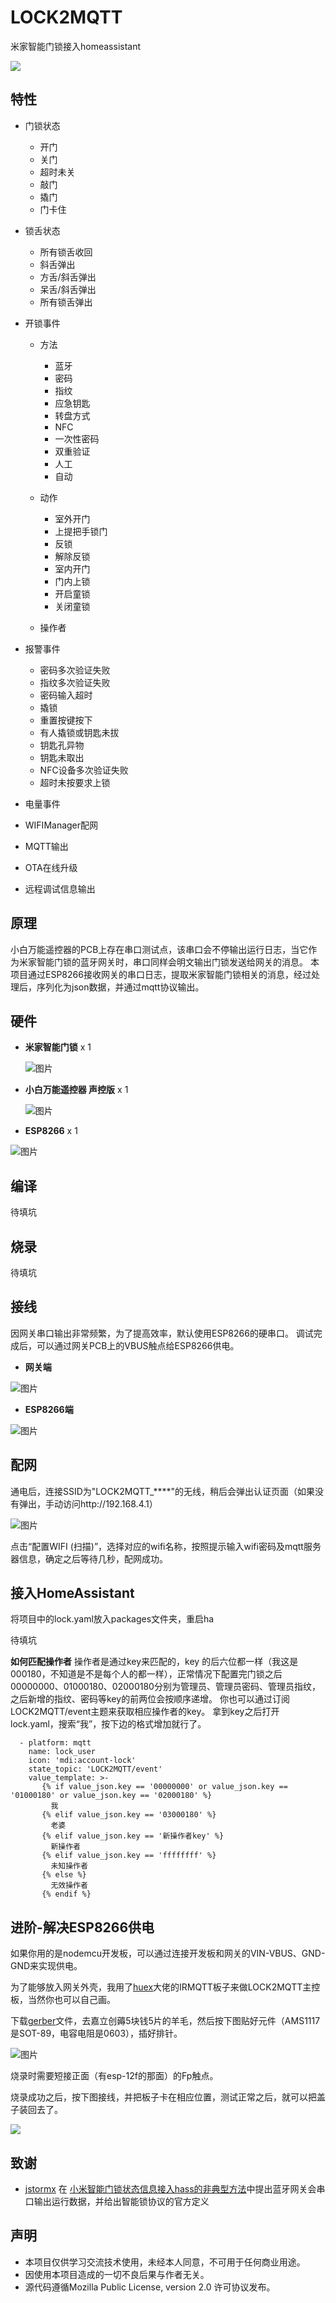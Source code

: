 # LOCK2MQTT
米家智能门锁接入homeassistant

![](https://raw.githubusercontent.com/killadm/LOCK2MQTT/master/DOC/images/ha.jpg)



## 特性



- 门锁状态

  - 开门
  - 关门
  - 超时未关
  - 敲门
  - 撬门
  - 门卡住
- 锁舌状态

  - 所有锁舌收回
  - 斜舌弹出
  - 方舌/斜舌弹出
  - 呆舌/斜舌弹出
  - 所有锁舌弹出
- 开锁事件

  - 方法

    - 蓝牙
    - 密码
    - 指纹
    - 应急钥匙
    - 转盘方式
    - NFC
    - 一次性密码
    - 双重验证
    - 人工
    - 自动

  - 动作

    - 室外开门
    - 上提把手锁门
    - 反锁
    - 解除反锁
    - 室内开门
    - 门内上锁
    - 开启童锁
    - 关闭童锁

  - 操作者
- 报警事件

  - 密码多次验证失败
  - 指纹多次验证失败
  - 密码输入超时
  - 撬锁
  - 重置按键按下
  - 有人撬锁或钥匙未拔
  - 钥匙孔异物
  - 钥匙未取出
  - NFC设备多次验证失败
  - 超时未按要求上锁
- 电量事件
- WIFIManager配网
- MQTT输出
- OTA在线升级
- 远程调试信息输出

## 原理

小白万能遥控器的PCB上存在串口测试点，该串口会不停输出运行日志，当它作为米家智能门锁的蓝牙网关时，串口同样会明文输出门锁发送给网关的消息。
本项目通过ESP8266接收网关的串口日志，提取米家智能门锁相关的消息，经过处理后，序列化为json数据，并通过mqtt协议输出。

## 硬件

- **米家智能门锁** x 1

  ![图片](https://raw.githubusercontent.com/killadm/LOCK2MQTT/master/DOC/images/%E7%B1%B3%E5%AE%B6%E6%99%BA%E8%83%BD%E9%94%81.jpg)

- **小白万能遥控器 声控版** x 1

  ![图片](https://raw.githubusercontent.com/killadm/LOCK2MQTT/master/DOC/images/%E5%B0%8F%E7%99%BD%E4%B8%87%E8%83%BD%E9%81%A5%E6%8E%A7%E5%99%A8%E5%A3%B0%E6%8E%A7%E7%89%88.jpg)

- **ESP8266** x 1

![图片](https://raw.githubusercontent.com/killadm/LOCK2MQTT/master/DOC/images/nodemcu.jpg)

## 编译

待填坑

## 烧录

待填坑

## 接线

因网关串口输出非常频繁，为了提高效率，默认使用ESP8266的硬串口。
调试完成后，可以通过网关PCB上的VBUS触点给ESP8266供电。

-  **网关端**

![图片](https://raw.githubusercontent.com/killadm/LOCK2MQTT/master/DOC/images/%E6%8E%A5%E7%BA%BF%E5%9B%BE.jpg)

- **ESP8266端**

![图片](https://raw.githubusercontent.com/killadm/LOCK2MQTT/master/DOC/images/esp8266.png)

## 配网

通电后，连接SSID为"LOCK2MQTT_****"的无线，稍后会弹出认证页面（如果没有弹出，手动访问http://192.168.4.1）

![图片](https://raw.githubusercontent.com/killadm/LOCK2MQTT/master/DOC/images/WIFIManager.jpg)

点击“配置WIFI (扫描)”，选择对应的wifi名称，按照提示输入wifi密码及mqtt服务器信息，确定之后等待几秒，配网成功。

## 接入HomeAssistant

将项目中的lock.yaml放入packages文件夹，重启ha

待填坑

**如何匹配操作者**
操作者是通过key来匹配的，key 的后六位都一样（我这是000180，不知道是不是每个人的都一样），正常情况下配置完门锁之后00000000、01000180、02000180分别为管理员、管理员密码、管理员指纹，之后新增的指纹、密码等key的前两位会按顺序递增。
你也可以通过订阅LOCK2MQTT/event主题来获取相应操作者的key。
拿到key之后打开lock.yaml，搜索“我”，按下边的格式增加就行了。

```
  - platform: mqtt
    name: lock_user
    icon: 'mdi:account-lock'
    state_topic: 'LOCK2MQTT/event'
    value_template: >-
       {% if value_json.key == '00000000' or value_json.key == '01000180' or value_json.key == '02000180' %}
         我
       {% elif value_json.key == '03000180' %}
         老婆
       {% elif value_json.key == '新操作者key' %}
         新操作者
       {% elif value_json.key == 'ffffffff' %}
         未知操作者
       {% else %}
         无效操作者
       {% endif %}
```


## 进阶-解决ESP8266供电

如果你用的是nodemcu开发板，可以通过连接开发板和网关的VIN-VBUS、GND-GND来实现供电。

为了能够放入网关外壳，我用了[huex](https://github.com/huexpub/)大佬的IRMQTT板子来做LOCK2MQTT主控板，当然你也可以自己画。

下载[gerber](https://github.com/killadm/LOCK2MQTT/raw/master/gerber.zip)文件，去嘉立创薅5块钱5片的羊毛，然后按下图贴好元件（AMS1117是SOT-89，电容电阻是0603），插好排针。

![图片](https://github.com/killadm/LOCK2MQTT/raw/master/DOC/images/%E8%B4%B4%E7%89%87.jpg)

烧录时需要短接正面（有esp-12f的那面）的Fp触点。

烧录成功之后，按下图接线，并把板子卡在相应位置，测试正常之后，就可以把盖子装回去了。

![](https://github.com/killadm/LOCK2MQTT/raw/master/DOC/images/esp8266%E4%BE%9B%E7%94%B5.jpg)

## 致谢

- [jstormx](https://bbs.hassbian.com/home.php?mod=space&uid=19155) 在 [小米智能门锁状态信息接入hass的非典型方法](https://bbs.hassbian.com/thread-8444-1-1.html)中提出蓝牙网关会串口输出运行数据，并给出智能锁协议的官方定义

## 声明

- 本项目仅供学习交流技术使用，未经本人同意，不可用于任何商业用途。
- 因使用本项目造成的一切不良后果与作者无关。
- 源代码遵循Mozilla Public License, version 2.0 许可协议发布。

